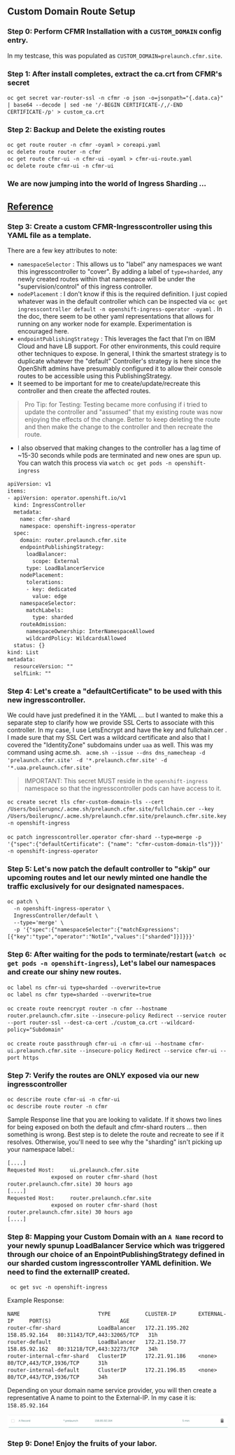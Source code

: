 ## Custom Domain Route Setup

### Step 0:  Perform CFMR Installation with a `CUSTOM_DOMAIN` config entry.  

In my testcase, this was populated as `CUSTOM_DOMAIN=prelaunch.cfmr.site`.

### Step 1:  After install completes, extract the ca.crt from CFMR's secret
```
oc get secret var-router-ssl -n cfmr -o json -o=jsonpath="{.data.ca}" | base64 --decode | sed -ne '/-BEGIN CERTIFICATE-/,/-END CERTIFICATE-/p' > custom_ca.crt
```

### Step 2:  Backup and Delete the existing routes
```
oc get route router -n cfmr -oyaml > coreapi.yaml
oc delete route router -n cfmr
oc get route cfmr-ui -n cfmr-ui -oyaml > cfmr-ui-route.yaml
oc delete route cfmr-ui -n cfmr-ui
```

### We are now jumping into the world of Ingress Sharding ...
[Reference](https://docs.openshift.com/container-platform/4.6/networking/configuring_ingress_cluster_traffic/configuring-ingress-cluster-traffic-ingress-controller.html#nw-ingress-sharding-namespace-labels_configuring-ingress-cluster-traffic-ingress-controller)
---
### Step 3:  Create a custom CFMR-Ingresscontroller using this YAML file as a template.
There are a few key attributes to note:  
-  `namespaceSelector` :  This allows us to "label" any namespaces we want this ingresscontroller to "cover".  By adding a label of `type=sharded`, any newly created routes within that namespace will be under the "supervision/control" of this ingress controller.
-  `nodePlacement` : I don't know if this is the required definition.  I just copied whatever was in the default controller which can be inspected via `oc get ingresscontroller default -n openshift-ingress-operator -oyaml` .  In the doc, there seem to be other yaml representations that allows for running on any worker node for example.  Experimentation is encouraged here.
- `endpointPublishingStrategy` : This leverages the fact that I'm on IBM Cloud and have LB support.  For other environments, this could require other techniques to expose.  In general, I think the smartest strategy is to duplicate whatever the "default" Controller's strategy is here since the OpenShift admins have presumably configured it to allow their console routes to be accessible using this PublishingStrategy.
-  It seemed to be important for me to create/update/recreate this controller and then create the affected routes.  

>Pro Tip: for Testing:  Testing became more confusing if i tried to update the controller and "assumed" that my existing route was now enjoying the effects of the change.  Better to keep deleting the route and then make the change to the controller and then recreate the route.
- I also observed that making changes to the controller has a lag time of ~15-30 seconds while pods are terminated and new ones are spun up.  You can watch this process via `watch oc get pods -n openshift-ingress`

```
apiVersion: v1
items:
- apiVersion: operator.openshift.io/v1
  kind: IngressController
  metadata:
    name: cfmr-shard 
    namespace: openshift-ingress-operator
  spec:
    domain: router.prelaunch.cfmr.site
    endpointPublishingStrategy:
      loadBalancer:
        scope: External
      type: LoadBalancerService
    nodePlacement:
      tolerations:
      - key: dedicated
        value: edge
    namespaceSelector:
      matchLabels:
        type: sharded
    routeAdmission:
      namespaceOwnership: InterNamespaceAllowed
      wildcardPolicy: WildcardsAllowed
  status: {}
kind: List
metadata:
  resourceVersion: ""
  selfLink: ""
```
### Step 4:  Let's create a "defaultCertificate" to be used with this new ingresscontroller.  

We could have just predefined it in the YAML ... but I wanted to make this a separate step to clarify how we provide SSL Certs to associate with this controller.  In my case, I use LetsEncrypt and have the key and fullchain.cer .  I made sure that my SSL Cert was a wildcard certificate and also that I covered the "IdentityZone" subdomains under `uaa` as well.  This was my command using acme.sh. ` acme.sh --issue --dns dns_namecheap -d 'prelaunch.cfmr.site' -d '*.prelaunch.cfmr.site' -d '*.uaa.prelaunch.cfmr.site'`

>IMPORTANT:  This secret MUST reside in the `openshift-ingress` namespace so that the ingresscontroller pods can have access to it.

```
oc create secret tls cfmr-custom-domain-tls --cert /Users/boilerupnc/.acme.sh/prelaunch.cfmr.site/fullchain.cer --key /Users/boilerupnc/.acme.sh/prelaunch.cfmr.site/prelaunch.cfmr.site.key -n openshift-ingress

oc patch ingresscontroller.operator cfmr-shard --type=merge -p '{"spec":{"defaultCertificate": {"name": "cfmr-custom-domain-tls"}}}' -n openshift-ingress-operator
```

### Step 5:  Let's now patch the default controller to "skip" our upcoming routes and let our newly minted one handle the traffic exclusively for our designated namespaces.
```
oc patch \
  -n openshift-ingress-operator \
  IngressController/default \
  --type='merge' \
  -p '{"spec":{"namespaceSelector":{"matchExpressions":[{"key":"type","operator":"NotIn","values":["sharded"]}]}}}'
```
### Step 6:  After waiting for the pods to terminate/restart (`watch oc get pods -n openshift-ingress`), Let's label our namespaces and create our shiny new routes.
```
oc label ns cfmr-ui type=sharded --overwrite=true
oc label ns cfmr type=sharded --overwrite=true

oc create route reencrypt router -n cfmr --hostname router.prelaunch.cfmr.site --insecure-policy Redirect --service router --port router-ssl --dest-ca-cert ./custom_ca.crt --wildcard-policy="Subdomain"

oc create route passthrough cfmr-ui -n cfmr-ui --hostname cfmr-ui.prelaunch.cfmr.site --insecure-policy Redirect --service cfmr-ui --port https
```

### Step 7:  Verify the routes are ONLY exposed via our new ingresscontroller
```
oc describe route cfmr-ui -n cfmr-ui
oc describe route router -n cfmr
```

Sample Response line that you are looking to validate.  If it shows two lines for being exposed on both the default and cfmr-shard routers ... then something is wrong.  Best step is to delete the route and recreate to see if it resolves.  Otherwise, you'll need to see why the "sharding" isn't picking up your namespace label.:
```
[....]
Requested Host:		ui.prelaunch.cfmr.site
			  exposed on router cfmr-shard (host router.prelaunch.cfmr.site) 30 hours ago
[....]
Requested Host:		router.prelaunch.cfmr.site
			  exposed on router cfmr-shard (host router.prelaunch.cfmr.site) 30 hours ago
[....]
```

### Step 8:  Mapping your Custom Domain with an `A Name` record to your newly spunup LoadBalancer Service which was triggered through our choice of an EnpointPublishingStrategy defined in our sharded custom ingresscontroller YAML definition.  We need to find the externalIP created.
```
 oc get svc -n openshift-ingress
```
Example Response:
```
NAME                         TYPE           CLUSTER-IP       EXTERNAL-IP     PORT(S)                      AGE
router-cfmr-shard            LoadBalancer   172.21.195.202   158.85.92.164   80:31143/TCP,443:32065/TCP   31h
router-default               LoadBalancer   172.21.150.77    158.85.92.162   80:31218/TCP,443:32273/TCP   34h
router-internal-cfmr-shard   ClusterIP      172.21.91.186    <none>          80/TCP,443/TCP,1936/TCP      31h
router-internal-default      ClusterIP      172.21.196.85    <none>          80/TCP,443/TCP,1936/TCP      34h
``` 

Depending on your domain name service provider, you will then create a representative A name to point to the External-IP.  In my case it is:  `158.85.92.164`

![](arecord.png)

### Step 9: Done! Enjoy the fruits of your labor.
